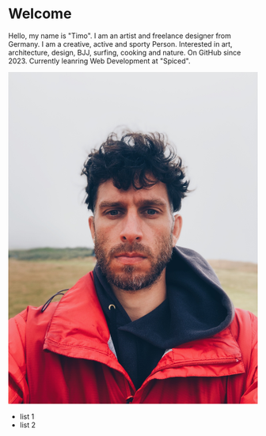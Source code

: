 # Welcome

Hello, my name is "Timo". I am an artist and freelance designer from Germany. I am a creative, active and sporty Person. Interested in art, architecture, design, BJJ, surfing, cooking and nature. On GitHub since 2023. Currently leanring Web Development at "Spiced".

![photo_timo](photo_timo_dk.jpg)

- list 1
- list 2
